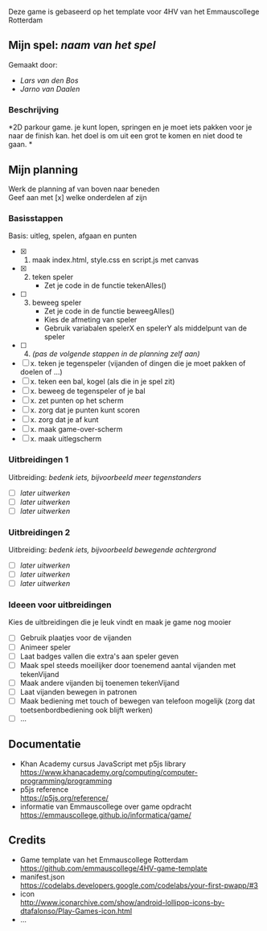 Deze game is gebaseerd op het template voor 4HV van het Emmauscollege Rotterdam

## Mijn spel: *naam van het spel*
Gemaakt door:
- *Lars van den Bos*
- *Jarno van Daalen*

### Beschrijving
*2D parkour game. je kunt lopen, springen en je moet iets pakken voor je naar de finish kan. het doel is om uit een grot te komen en niet dood te gaan. *

## Mijn planning
Werk de planning af van boven naar beneden<br>
Geef aan met [x] welke onderdelen af zijn

### Basisstappen
Basis: uitleg, spelen, afgaan en punten
- [x] 1. maak index.html, style.css en script.js met canvas
- [x] 2. teken speler
        - Zet je code in de functie tekenAlles()
- [ ] 3. beweeg speler
        - Zet je code in de functie beweegAlles()
        - Kies de afmeting van speler
        - Gebruik variabalen spelerX en spelerY als middelpunt van de speler
- [ ] 4. *(pas de volgende stappen in de planning zelf aan)*
- [ ] x. teken je tegenspeler (vijanden of dingen die je moet pakken of doelen of ...)
- [ ] x. teken een bal, kogel (als die in je spel zit)
- [ ] x. beweeg de tegenspeler of je bal
- [ ] x. zet punten op het scherm 
- [ ] x. zorg dat je punten kunt scoren
- [ ] x. zorg dat je af kunt
- [ ] x. maak game-over-scherm
- [ ] x. maak uitlegscherm

### Uitbreidingen 1
Uitbreiding: *bedenk iets, bijvoorbeeld meer tegenstanders*
- [ ] *later uitwerken*
- [ ] *later uitwerken*
- [ ] *later uitwerken*

### Uitbreidingen 2
Uitbreiding: *bedenk iets, bijvoorbeeld bewegende achtergrond*
- [ ] *later uitwerken*
- [ ] *later uitwerken*
- [ ] *later uitwerken*

### Ideeen voor uitbreidingen
Kies de uitbreidingen die je leuk vindt en maak je game nog mooier
- [ ] Gebruik plaatjes voor de vijanden
- [ ] Animeer speler
- [ ] Laat badges vallen die extra's aan speler geven
- [ ] Maak spel steeds moeilijker door toenemend aantal vijanden met tekenVijand
- [ ] Maak andere vijanden bij toenemen tekenVijand
- [ ] Laat vijanden bewegen in patronen
- [ ] Maak bediening met touch of bewegen van telefoon mogelijk (zorg dat toetsenbordbediening ook blijft werken)
- [ ] ...

## Documentatie
- Khan Academy cursus JavaScript met p5js library <br>
https://www.khanacademy.org/computing/computer-programming/programming
- p5js reference <br>
https://p5js.org/reference/
- informatie van Emmauscollege over game opdracht <br>
https://emmauscollege.github.io/informatica/game/

## Credits
- Game template van het Emmauscollege Rotterdam <br>
        https://github.com/emmauscollege/4HV-game-template
- manifest.json <br>
        https://codelabs.developers.google.com/codelabs/your-first-pwapp/#3
- icon <br>
        http://www.iconarchive.com/show/android-lollipop-icons-by-dtafalonso/Play-Games-icon.html
- ...
